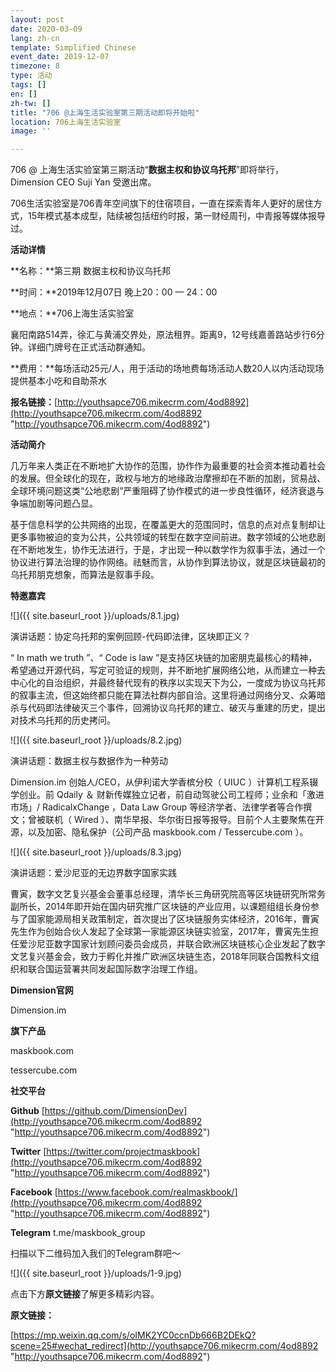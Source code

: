 ```yaml
---
layout: post
date: 2020-03-09
lang: zh-cn
template: Simplified Chinese
event_date: 2019-12-07
timezone: 8
type: 活动
tags: []
en: []
zh-tw: []
title: "706 @上海生活实验室第三期活动即将开始啦"
location: 706上海生活实验室
image: ''

---
```

706 @ 上海生活实验室第三期活动“**数据主权和协议乌托邦**”即将举行，Dimension CEO Suji Yan 受邀出席。

706生活实验室是706青年空间旗下的住宿项目，一直在探索青年人更好的居住方式，15年模式基本成型，陆续被包括纽约时报，第一财经周刊，中青报等媒体报导过。

**活动详情**

**名称：**第三期 数据主权和协议乌托邦

**时间：**2019年12月07日 晚上20：00 — 24：00

**地点：**706上海生活实验室

襄阳南路514弄，徐汇与黄浦交界处，原法租界。距离9，12号线嘉善路站步行6分钟。详细门牌号在正式活动群通知。

**费用：**每场活动25元/人，用于活动的场地费每场活动人数20人以内活动现场提供基本小吃和自助茶水

**报名链接：**[http://youthsapce706.mikecrm.com/4od8892](http://youthsapce706.mikecrm.com/4od8892 "http://youthsapce706.mikecrm.com/4od8892")

**活动简介**

几万年来人类正在不断地扩大协作的范围，协作作为最重要的社会资本推动着社会的发展。但全球化的现在，政权与地方的地缘政治摩擦却在不断的加剧，贸易战、全球环境问题这类“公地悲剧”严重阻碍了协作模式的进一步良性循环，经济衰退与争端加剧等问题凸显。

基于信息科学的公共网络的出现，在覆盖更大的范围同时，信息的点对点复制却让更多事物被迫的变为公共，公共领域的转型在数字空间前进。数字领域的公地悲剧在不断地发生，协作无法进行，于是，才出现一种以数学作为叙事手法，通过一个协议进行算法治理的协作网络。祛魅而言，从协作到算法协议，就是区块链最初的乌托邦朋克想象，而算法是叙事手段。

**特邀嘉宾**

![]({{ site.baseurl_root }}/uploads/8.1.jpg)

演讲话题：协定乌托邦的案例回顾-代码即法律，区块即正义？

“ In math we truth ”、“ Code is law ”是支持区块链的加密朋克最核心的精神，希望通过开源代码，写定可验证的规则，并不断地扩展网络公地，从而建立一种去中心化的自治组织，并最终替代现有的秩序以实现天下为公，一度成为协议乌托邦的叙事主流，但这始终都只能在算法社群内部自洽。这里将通过网络分叉、众筹暗杀与代码即法律破灭三个事件，回溯协议乌托邦的建立、破灭与重建的历史，提出对技术乌托邦的历史拷问。

![]({{ site.baseurl_root }}/uploads/8.2.jpg)

演讲话题：数据主权与数据作为一种劳动

Dimension.im 创始人/CEO，从伊利诺大学香槟分校（ UIUC ）计算机工程系辍学创业。前 Qdaily ＆ 财新传媒独立记者，前自动驾驶公司工程师；业余和「激进市场」/ RadicalxChange ，Data Law Group 等经济学者、法律学者等合作撰文；曾被联机（ Wired ）、南华早报、华尔街日报等报导。目前个人主要聚焦在开源，以及加密、隐私保护（公司产品 maskbook.com / Tessercube.com ）。

![]({{ site.baseurl_root }}/uploads/8.3.jpg)

演讲话题：爱沙尼亚的无边界数字国家实践

曹寅，数字文艺复兴基金会董事总经理，清华长三角研究院高等区块链研究所常务副所长，2014年即开始在国内研究推广区块链的产业应用，以课题组组长身份参与了国家能源局相关政策制定，首次提出了区块链服务实体经济，2016年，曹寅先生作为创始合伙人发起了全球第一家能源区块链实验室，2017年，曹寅先生担任爱沙尼亚数字国家计划顾问委员会成员，并联合欧洲区块链核心企业发起了数字文艺复兴基金会，致力于孵化并推广欧洲区块链生态，2018年同联合国教科文组织和联合国运营署共同发起国际数字治理工作组。

**Dimension官网**

Dimension.im

**旗下产品**

maskbook.com

tessercube.com

**社交平台**

**Github** [https://github.com/DimensionDev](http://youthsapce706.mikecrm.com/4od8892 "http://youthsapce706.mikecrm.com/4od8892")

**Twitter** [https://twitter.com/projectmaskbook](http://youthsapce706.mikecrm.com/4od8892 "http://youthsapce706.mikecrm.com/4od8892")

**Facebook** [https://www.facebook.com/realmaskbook/](http://youthsapce706.mikecrm.com/4od8892 "http://youthsapce706.mikecrm.com/4od8892")

**Telegram** t.me/maskbook_group

扫描以下二维码加入我们的Telegram群吧～

![]({{ site.baseurl_root }}/uploads/1-9.jpg)

点击下方**原文链接**了解更多精彩内容。

**原文链接：**

[https://mp.weixin.qq.com/s/oIMK2YC0ccnDb666B2DEkQ?scene=25#wechat_redirect](http://youthsapce706.mikecrm.com/4od8892 "http://youthsapce706.mikecrm.com/4od8892")